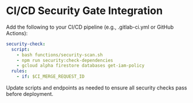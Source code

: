 # CI/CD Security Gate Integration

Add the following to your CI/CD pipeline (e.g., .gitlab-ci.yml or GitHub Actions):

```yaml
security-check:
  script:
    - bash functions/security-scan.sh
    - npm run security:check-dependencies
    - gcloud alpha firestore databases get-iam-policy
  rules:
    - if: $CI_MERGE_REQUEST_ID
```

Update scripts and endpoints as needed to ensure all security checks pass before deployment.
